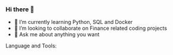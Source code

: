 ### Hi there 👋

- 🌱 I’m currently learning Python, SQL and Docker
- 👯 I’m looking to collaborate on Finance related coding projects
- 💬 Ask me about anything you want



Language and Tools:



<!--
**andreas1201/andreas1201** is a ✨ _special_ ✨ repository because its `README.md` (this file) appears on your GitHub profile.

Here are some ideas to get you started:

- 🔭 I’m currently working on ...
- 🌱 I’m currently learning ...
- 👯 I’m looking to collaborate on ...
- 🤔 I’m looking for help with ...
- 💬 Ask me about ...
- 📫 How to reach me: ...
- 😄 Pronouns: ...
- ⚡ Fun fact: ...
-->
